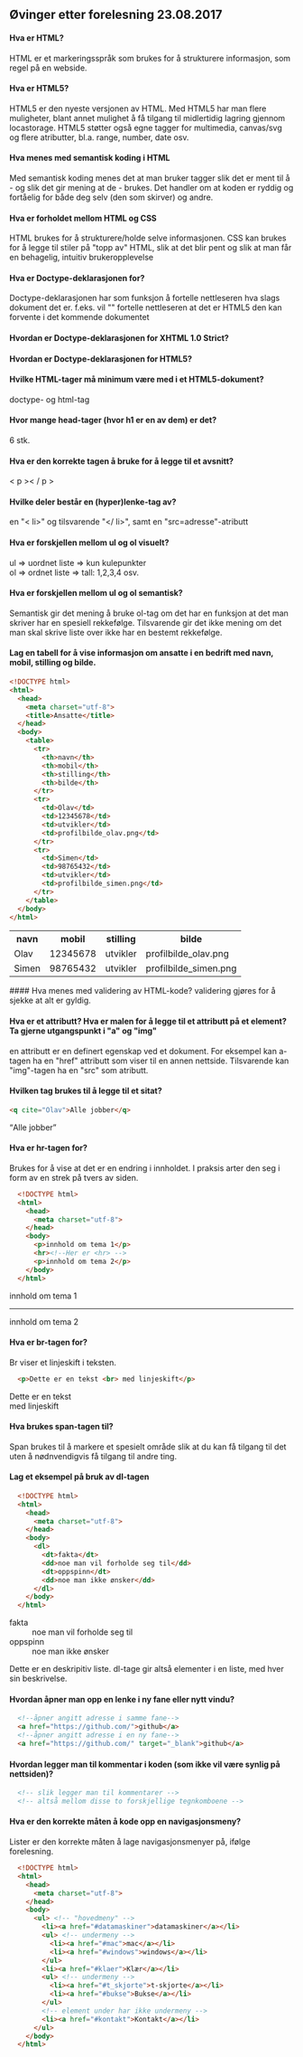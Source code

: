 ## Øvinger etter forelesning 23.08.2017

#### Hva er HTML?
HTML er et markeringsspråk som brukes for å strukturere
informasjon, som regel på en webside.

#### Hva er HTML5?
HTML5 er den nyeste versjonen av HTML. Med HTML5 har man
flere muligheter, blant annet mulighet å få tilgang til
midlertidig lagring gjennom locastorage. HTML5 støtter også
egne tagger for multimedia, canvas/svg og flere atributter,
bl.a. range, number, date osv.

#### Hva menes med semantisk koding i HTML
Med semantisk koding menes det at man bruker tagger
slik det er ment til å - og slik det gir mening at de -
brukes. Det handler om at koden er ryddig og fortåelig
for både deg selv (den som skirver) og andre.

#### Hva er forholdet mellom HTML og CSS
HTML brukes for å strukturere/holde selve informasjonen.
CSS kan brukes for å legge til stiler på "topp av" HTML,
slik at det blir pent og slik at man får en behagelig,
intuitiv brukeropplevelse

#### Hva er Doctype-deklarasjonen for?
Doctype-deklarasjonen har som funksjon å fortelle nettleseren hva slags dokument det er. f.eks. vil
"<!doctype html>" fortelle nettleseren at det er
HTML5 den kan forvente i det kommende dokumentet

#### Hvordan er Doctype-deklarasjonen for XHTML 1.0 Strict?
<!DOCTYPE html PUBLIC "-//W3C//DTD XHTML 1.0 Strict//EN" "http://www.w3.org/TR/xhtml1/DTD/xhtml1-strict.dtd">  

#### Hvordan er Doctype-deklarasjonen for HTML5?
<!doctype html>

#### Hvilke HTML-tager må minimum være med i et HTML5-dokument?
doctype- og html-tag

#### Hvor mange head-tager (hvor h1 er en av dem) er det?
6 stk.

#### Hva er den korrekte tagen å bruke for å legge til et avsnitt?
< p >< / p >

#### Hvilke deler består en (hyper)lenke-tag av?
en "< li>" og tilsvarende "</ li>", samt en "src=adresse"-atributt

#### Hva er forskjellen mellom ul og ol visuelt?
ul => uordnet liste => kun kulepunkter <br>
   ol => ordnet liste => tall: 1,2,3,4 osv.

#### Hva er forskjellen mellom ul og ol semantisk?
Semantisk gir det mening å bruke ol-tag om det har en funksjon at det man skriver har en spesiell rekkefølge. Tilsvarende gir det ikke mening om det man skal skrive liste over ikke har en bestemt rekkefølge.

#### Lag en tabell for å vise informasjon om ansatte i en bedrift med navn, mobil, stilling og bilde.
```html
<!DOCTYPE html>
<html>
  <head>
    <meta charset="utf-8">
    <title>Ansatte</title>
  </head>
  <body>
    <table>
      <tr>
        <th>navn</th>
        <th>mobil</th>
        <th>stilling</th>
        <th>bilde</th>
      </tr>
      <tr>
        <td>Olav</td>
        <td>12345678</td>
        <td>utvikler</td>
        <td>profilbilde_olav.png</td>
      </tr>
      <tr>
        <td>Simen</td>
        <td>98765432</td>
        <td>utvikler</td>
        <td>profilbilde_simen.png</td>
      </tr>
    </table>
  </body>
</html>
```
<head>
  <meta charset="utf-8">
  <title>Ansatte</title>
</head>
<body>
  <table>
    <tr>
      <th>navn</th>
      <th>mobil</th>
      <th>stilling</th>
      <th>bilde</th>
    </tr>
    <tr>
      <td>Olav</td>
      <td>12345678</td>
      <td>utvikler</td>
      <td>profilbilde_olav.png</td>
    </tr>
    <tr>
      <td>Simen</td>
      <td>98765432</td>
      <td>utvikler</td>
      <td>profilbilde_simen.png</td>
    </tr>
  </table>
</body>
#### Hva menes med validering av HTML-kode?
validering gjøres for å sjekke at alt er gyldig.

#### Hva er et attributt? Hva er malen for å legge til et attributt på et element? Ta gjerne utgangspunkt i "a" og "img"
en attributt er en definert egenskap ved et dokument. For
eksempel kan a-tagen ha en "href" attributt som viser til en
annen nettside. Tilsvarende kan "img"-tagen ha en "src" som atributt.

#### Hvilken tag brukes til å legge til et sitat?
```html
<q cite="Olav">Alle jobber</q>
```
<q cite="Olav">Alle jobber</q>
#### Hva er hr-tagen for?
Brukes for å vise at det er en endring i innholdet. I praksis arter den seg i form av en strek på tvers av siden.
```html
  <!DOCTYPE html>
  <html>
    <head>
      <meta charset="utf-8">
    </head>
    <body>
      <p>innhold om tema 1</p>
      <hr><!--Her er <hr> -->
      <p>innhold om tema 2</p>
    </body>
  </html>
```
<p> innhold om tema 1
<hr>
<p> innhold om tema 2

#### Hva er br-tagen for?
Br viser et linjeskift i teksten.
```html
  <p>Dette er en tekst <br> med linjeskift</p>
```
<p> Dette er en tekst <br> med linjeskift

#### Hva brukes span-tagen til?
Span brukes til å markere et spesielt område slik at du kan få tilgang til det uten å nødnvendigvis få tilgang til andre ting.

#### Lag et eksempel på bruk av dl-tagen
```html
  <!DOCTYPE html>
  <html>
    <head>
      <meta charset="utf-8">
    </head>
    <body>
      <dl>
        <dt>fakta</dt>
        <dd>noe man vil forholde seg til</dd>
        <dt>oppspinn</dt>
        <dd>noe man ikke ønsker</dd>
      </dl>
    </body>
  </html>
```
<dl>
  <dt>fakta</dt>
  <dd>noe man vil forholde seg til</dd>
  <dt>oppspinn</dt>
  <dd>noe man ikke ønsker</dd>
</dl>
Dette er en deskripitiv liste. dl-tage gir altså elementer i en liste, med hver sin beskrivelse.

#### Hvordan åpner man opp en lenke i ny fane eller nytt vindu?

```html
  <!--åpner angitt adresse i samme fane-->
  <a href="https://github.com/">github</a>
  <!--åpner angitt adresse i en ny fane-->
  <a href="https://github.com/" target="_blank">github</a>
```

#### Hvordan legger man til kommentar i koden (som ikke vil være synlig på nettsiden)?
```html
  <!-- slik legger man til kommentarer -->
  <!-- altså mellom disse to forskjellige tegnkomboene -->
```

#### Hva er den korrekte måten å kode opp en navigasjonsmeny?
Lister er den korrekte måten å lage navigasjonsmenyer på, ifølge forelesning.
```html
  <!DOCTYPE html>
  <html>
    <head>
      <meta charset="utf-8">
    </head>
    <body>
      <ul> <!-- "hovedmeny" -->
        <li><a href="#datamaskiner">datamaskiner</a></li>
        <ul> <!-- undermeny -->
          <li><a href="#mac">mac</a></li>
          <li><a href="#windows">windows</a></li>
        </ul>
        <li><a href="#klaer">Klær</a></li>
        <ul> <!-- undermeny -->
          <li><a href="#t_skjorte">t-skjorte</a></li>
          <li><a href="#bukse">Bukse</a></li>
        </ul>
        <!-- element under har ikke undermeny -->
        <li><a href="#kontakt">Kontakt</a></li>
      </ul>
    </body>
  </html>
```
